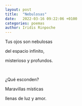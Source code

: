 ```yaml
---
layout: post
title:  "Nebulosas"
date:   2022-03-16 09:22:06 +0100
categories: poemas
author: Iridis Rinpoche
---
```


Tus ojos son nebulosas

del espacio infinito, 

misterioso y profundos.

<br>

¿Qué esconden?

Maravillas místicas

llenas de luz y amor.


